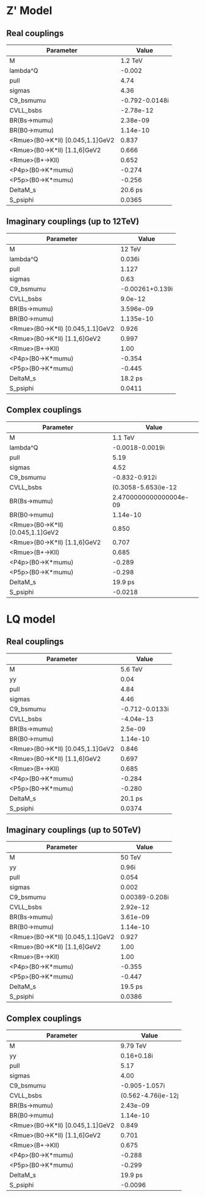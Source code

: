 # Z' Model

## Real couplings

|Parameter|Value|
|---|---|
|M	|1.2 TeV|
|lambda^Q	|-0.002|
|pull	|4.74|
|sigmas	|4.36|
|C9_bsmumu	|-0.792-0.0148i|
|CVLL_bsbs	|-2.78e-12|
|BR(Bs->mumu)	|2.38e-09|
|BR(B0->mumu)	|1.14e-10|
|\<Rmue\>(B0->K\*ll) [0.045,1.1]GeV2	|0.837|
|\<Rmue\>(B0->K\*ll) [1.1,6]GeV2	|0.666|
|\<Rmue\>(B+->Kll)	|0.652|
|\<P4p\>(B0->K\*mumu)	|-0.274|
|\<P5p\>(B0->K\*mumu)	|-0.256|
|DeltaM_s	|20.6 ps|
|S_psiphi	|0.0365|

## Imaginary couplings (up to 12TeV)

|Parameter|Value|
|---|---|
|M	|12 TeV|
|lambda^Q	|0.036i|
|pull	|1.127|
|sigmas	|0.63|
|C9_bsmumu	|-0.00261+0.139i|
|CVLL_bsbs	|9.0e-12|
|BR(Bs->mumu)	|3.596e-09|
|BR(B0->mumu)	|1.135e-10|
|\<Rmue\>(B0->K\*ll) [0.045,1.1]GeV2	|0.926|
|\<Rmue\>(B0->K\*ll) [1.1,6]GeV2	|0.997|
|\<Rmue\>(B+->Kll)	|1.00|
|\<P4p\>(B0->K\*mumu)	|-0.354|
|\<P5p\>(B0->K\*mumu)	|-0.445|
|DeltaM_s	|18.2 ps|
|S_psiphi	|0.0411|

## Complex couplings

|Parameter|Value|
|---|---|
|M	|1.1 TeV|
|lambda^Q	|-0.0018-0.0019i|
|pull	|5.19|
|sigmas	|4.52|
|C9_bsmumu	|-0.832-0.912i|
|CVLL_bsbs	|(0.3058-5.653i)e-12|
|BR(Bs->mumu)	|2.4700000000000004e-09|
|BR(B0->mumu)	|1.14e-10|
|\<Rmue\>(B0->K\*ll) [0.045,1.1]GeV2	|0.850|
|\<Rmue\>(B0->K\*ll) [1.1,6]GeV2	|0.707|
|\<Rmue\>(B+->Kll)	|0.685|
|\<P4p\>(B0->K\*mumu)	|-0.289|
|\<P5p\>(B0->K\*mumu)	|-0.298|
|DeltaM_s	|19.9 ps|
|S_psiphi	|-0.0218|


# LQ model

## Real couplings

|Parameter|Value|
|---|---|
|M	|5.6 TeV|
|yy	|0.04|
|pull	|4.84|
|sigmas	|4.46|
|C9_bsmumu	|-0.712-0.0133i|
|CVLL_bsbs	|-4.04e-13|
|BR(Bs->mumu)	|2.5e-09|
|BR(B0->mumu)	|1.14e-10|
|\<Rmue\>(B0->K\*ll) [0.045,1.1]GeV2	|0.846|
|\<Rmue\>(B0->K\*ll) [1.1,6]GeV2	|0.697|
|\<Rmue\>(B+->Kll)	|0.685|
|\<P4p\>(B0->K\*mumu)	|-0.284|
|\<P5p\>(B0->K\*mumu)	|-0.280|
|DeltaM_s	|20.1 ps|
|S_psiphi	|0.0374|

## Imaginary couplings (up to 50TeV)

|Parameter|Value|
|---|---|
|M	|50 TeV|
|yy	|0.96i|
|pull	|0.054|
|sigmas	|0.002|
|C9_bsmumu	|0.00389-0.208i|
|CVLL_bsbs	|2.92e-12|
|BR(Bs->mumu)	|3.61e-09|
|BR(B0->mumu)	|1.14e-10|
|\<Rmue\>(B0->K\*ll) [0.045,1.1]GeV2	|0.927|
|\<Rmue\>(B0->K\*ll) [1.1,6]GeV2	|1.00|
|\<Rmue\>(B+->Kll)	|1.00|
|\<P4p\>(B0->K\*mumu)	|-0.355|
|\<P5p\>(B0->K\*mumu)	|-0.447|
|DeltaM_s	|19.5 ps|
|S_psiphi	|0.0386|

## Complex couplings

|Parameter|Value|
|---|---|
|M	|9.79 TeV|
|yy	|0.16+0.18i|
|pull	|5.17|
|sigmas	|4.00|
|C9_bsmumu	|-0.905-1.057i|
|CVLL_bsbs	|(0.562-4.76i)e-12j|
|BR(Bs->mumu)	|2.43e-09|
|BR(B0->mumu)	|1.14e-10|
|\<Rmue\>(B0->K\*ll) [0.045,1.1]GeV2	|0.849|
|\<Rmue\>(B0->K\*ll) [1.1,6]GeV2	|0.701|
|\<Rmue\>(B+->Kll)	|0.675|
|\<P4p\>(B0->K\*mumu)	|-0.288|
|\<P5p\>(B0->K\*mumu)	|-0.299|
|DeltaM_s	|19.9 ps|
|S_psiphi	|-0.0096|


